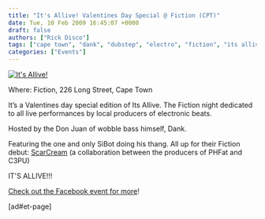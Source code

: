 ```yaml
---
title: "It's Allive! Valentines Day Special @ Fiction (CPT)"
date: Tue, 10 Feb 2009 16:45:07 +0000
draft: false
authors: ["Rick Disco"]
tags: ["cape town", "dank", "dubstep", "electro", "fiction", "its allive", "live", "long street", "party", "scarcream", "sibot"]
categories: ["Events"]
---
```


[![It's Allive!](/wp-content/uploads/2009/02/its-allive.jpg "It's Allive!")](/wp-content/uploads/2009/02/its-allive.jpg)

Where: Fiction, 226 Long Street, Cape Town

It’s a Valentines day special edition of Its Allive. The Fiction night dedicated to all live performances by local producers of electronic beats.

Hosted by the Don Juan of wobble bass himself, Dank.

Featuring the one and only SiBot doing his thang. All up for their Fiction debut: [ScarCream](/artists/scarcream "ScarCream") (a collaboration between the producers of PHFat and C3PU)

IT'S ALLIVE!!!

[Check out the Facebook event for more](http://www.facebook.com/event.php?eid=48071084567 "Facebook Event")!

\[ad#et-page\]